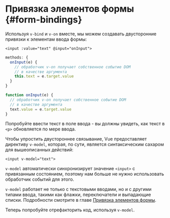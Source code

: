 # Привязка элементов формы {#form-bindings}

Используя `v-bind` и `v-on` вместе, мы можем создавать двусторонние привязки к элементам ввода формы:

```vue-html
<input :value="text" @input="onInput">
```

<div class="options-api">

```js
methods: {
  onInput(e) {
    // обработчик v-on получает собственное событие DOM
    // в качестве аргумента
    this.text = e.target.value
  }
}
```

</div>

<div class="composition-api">

```js
function onInput(e) {
  // обработчик v-on получает собственное событие DOM
  // в качестве аргумента
  text.value = e.target.value
}
```

</div>

Попробуйте ввести текст в поле ввода - вы должны увидеть, как текст в `<p>` обновляется по мере ввода.

Чтобы упростить двустороннее связывание, Vue предоставляет директиву `v-model`, которая, по сути, является синтаксическим сахаром для вышеописанных действий:

```vue-html
<input v-model="text">
```

`v-model` автоматически синхронизирует значение `<input>` с привязанным состоянием, поэтому нам больше не нужно использовать обработчик событий для этого.

`v-model` работает не только с текстовыми вводами, но и с другими типами ввода, такими как флажки, переключатели и выпадающие списки. Подробности смотрите в главе <a target="_blank" href="/guide/essentials/forms.html">Привязка элементов формы</a>.

Теперь попробуйте отрефакторить код, используя `v-model`.
